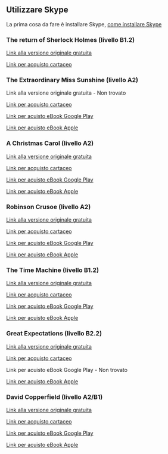 ## Utilizzare Skype

La prima cosa da fare è installare Skype, [come installare Skype](install.md)

### The return of Sherlock Holmes (livello B1.2)
[Link alla versione originale gratuita](https://standardebooks.org/ebooks/arthur-conan-doyle/the-return-of-sherlock-holmes)

[Link per acquisto cartaceo](https://www.blackcat-cideb.com/it/libri/return-of-sherlock-holmes-the#)

### The Extraordinary Miss Sunshine (livello A2)
Link alla versione originale gratuita - Non trovato

[Link per acquisto cartaceo](https://www.blackcat-cideb.com/it/libri/the-extraordinary-miss-sunshine)

[Link per acuisto eBook Google Play](https://play.google.com/store/apps/details?id=com.dealibri.deascuola)

[Link per acuisto eBook Apple](https://itunes.apple.com/it/app/ereaders-impara-le-lingue-con-le-letture-di-cideb-e-black-cat/id1011726742)

### A Christmas Carol (livello A2)
[Link alla versione originale gratuita](https://standardebooks.org/ebooks/charles-dickens/a-christmas-carol)

[Link per acquisto cartaceo](https://www.blackcat-cideb.com/it/libri/a-christmas-carol-2)

[Link per acuisto eBook Google Play](https://play.google.com/store/apps/details?id=com.dealibri.deascuola)

[Link per acuisto eBook Apple](https://itunes.apple.com/it/app/ereaders-impara-le-lingue-con-le-letture-di-cideb-e-black-cat/id1011726742)

### Robinson Crusoe (livello A2)
[Link alla versione originale gratuita](https://standardebooks.org/ebooks/daniel-defoe/the-life-and-adventures-of-robinson-crusoe)

[Link per acquisto cartaceo](https://www.blackcat-cideb.com/it/libri/robinson-crusoe-3)

[Link per acuisto eBook Google Play](https://play.google.com/store/apps/details?id=com.dealibri.deascuola)

[Link per acuisto eBook Apple](https://itunes.apple.com/it/app/ereaders-impara-le-lingue-con-le-letture-di-cideb-e-black-cat/id1011726742)

### The Time Machine (livello B1.2)
[Link alla versione originale gratuita](https://standardebooks.org/ebooks/h-g-wells/the-time-machine)

[Link per acquisto cartaceo](https://www.blackcat-cideb.com/it/libri/the-time-machine)

[Link per acuisto eBook Google Play](https://play.google.com/store/apps/details?id=com.dealibri.deascuola)

[Link per acuisto eBook Apple](https://itunes.apple.com/it/app/ereaders-impara-le-lingue-con-le-letture-di-cideb-e-black-cat/id1011726742)

### Great Expectations (livello B2.2)
[Link alla versione originale gratuita](https://standardebooks.org/ebooks/charles-dickens/great-expectations)

[Link per acquisto cartaceo](https://www.blackcat-cideb.com/it/libri/great-expectations-new-edition)

Link per acuisto eBook Google Play - Non trovato

[Link per acuisto eBook Apple](https://books.apple.com/it/book/great-expectations/id668609437?uo=4&at=1010lddt)

### David Copperfield (livello A2/B1)
[Link alla versione originale gratuita](https://standardebooks.org/ebooks/charles-dickens/david-copperfield)

[Link per acquisto cartaceo](https://www.blackcat-cideb.com/it/libri/david-copperfield-3)

[Link per acuisto eBook Google Play](https://play.google.com/store/apps/details?id=com.dealibri.deascuola)

[Link per acuisto eBook Apple](https://itunes.apple.com/it/app/ereaders-impara-le-lingue-con-le-letture-di-cideb-e-black-cat/id1011726742)
